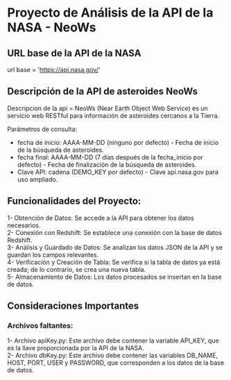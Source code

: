 # Proyecto de Análisis de la API de la NASA - NeoWs

## URL base de la API de la NASA
url base = 'https://api.nasa.gov/'

## Descripción de la API de asteroides NeoWs
Descripcion de la api = NeoWs (Near Earth Object Web Service) es un servicio web RESTful para información de asteroides cercanos a la Tierra.

Parámetros de consulta:

- fecha de inicio: AAAA-MM-DD (ninguno por defecto) - Fecha de inicio de la búsqueda de asteroides.
- fecha final: AAAA-MM-DD (7 días después de la fecha_inicio por defecto) - Fecha de finalización de la búsqueda de asteroides.
- Clave API: cadena (DEMO_KEY por defecto) - Clave api.nasa.gov para uso ampliado.

## Funcionalidades del Proyecto:

1- Obtención de Datos: Se accede a la API para obtener los datos necesarios.  
2- Conexión con Redshift: Se establece una conexión con la base de datos Redshift.  
3- Análisis y Guardado de Datos: Se analizan los datos JSON de la API y se guardan los campos relevantes.  
4- Verificación y Creación de Tabla: Se verifica si la tabla de datos ya está creada; de lo contrario, se crea una nueva tabla.  
5- Almacenamiento de Datos: Los datos procesados se insertan en la base de datos.

## Consideraciones Importantes

### Archivos faltantes:

1- Archivo apiKey.py: Este archivo debe contener la variable API_KEY, que es la llave proporcionada por la API de la NASA.  
2- Archivo dbKey.py: Este archivo debe contener las variables DB_NAME, HOST, PORT, USER y PASSWORD, que corresponden a los datos de la base de datos.  
